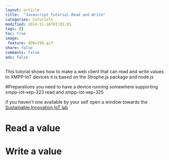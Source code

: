 ```yaml
---
layout: article
title:  "Javascript tutorial Read and Write"
categories: tutorials
modified: 2014-11-16T01:01:01
tags: []
toc: true
image:
 feature: 400x250.gif
share: false
comments: false
ads: false
---
```


This tutorial shows how to make a web client that can read and write values to XMPP-IoT devices it is based on the Strophe.js package and node.js

#Preparations
you need to have a device running somewhere supporting xmpp-iot-xep-323 read and  xmpp-iot-xep-325

if you haven't one available by your self open a window towards the [Sustainable Innovation IoT lab](http://sust.se/iot-lab.html)

# Read a value

# Write a value

